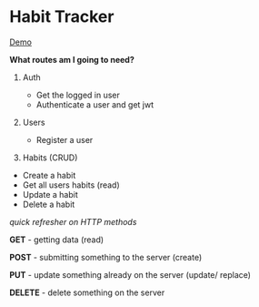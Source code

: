 # Habit Tracker


[Demo](https://habit-tracker-5ea4.onrender.com/)

**What routes am I going to need?**

1. Auth
   - Get the logged in user
   - Authenticate a user and get jwt

2. Users
   - Register a user

3. Habits (CRUD)
- Create a habit
- Get all users habits (read)
- Update a habit
- Delete a habit

_quick refresher on HTTP methods_

**GET** - getting data (read)

**POST** - submitting something to the server (create)

**PUT** - update something already on the server (update/ replace)

**DELETE** - delete something on the server
